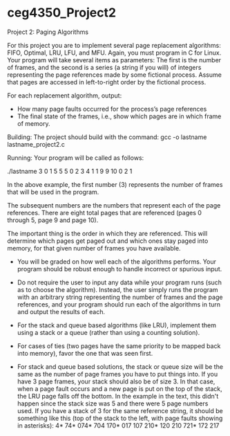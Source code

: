 # ceg4350_Project2

Project 2: Paging Algorithms

For this project you are to implement several page replacement algorithms: FIFO, Optimal, LRU, LFU, and MFU. Again, you must program in C for Linux. Your program will take several items as parameters: The first is the number of frames, and the second is a series (a string if you will) of integers representing the page references made by some fictional process. Assume that pages are accessed in left-to-right order by the fictional process.

For each replacement algorithm, output:
- How many page faults occurred for the process’s page references
- The final state of the frames, i.e., show which pages are in which frame of memory.

Building:
The project should build with the command:
gcc -o lastname lastname_project2.c

Running: 
Your program will be called as follows:

./lastname 3 0 1 5 5 5 0 2 3 4 1 1 9 9 10 0 2 1

In the above example, the first number (3) represents the number of frames that will be used in the program.

The subsequent numbers are the numbers that represent each of the page references. There are eight total pages that are referenced (pages 0 through 5, page 9 and page 10).

The important thing is the order in which they are referenced. This will determine which pages get paged out and which ones stay paged into memory, for that given number of frames you have available.

- You will be graded on how well each of the algorithms performs. Your program should be robust enough to handle incorrect or spurious input.
- Do not require the user to input any data while your program runs (such as to choose the algorithm). Instead, the user simply runs the program with an arbitrary string representing the number of frames and the page references, and your program should run each of the algorithms in turn and output the results of each.
- For the stack and queue based algorithms (like LRU), implement them using a stack or a queue (rather than using a counting solution). 
- For cases of ties (two pages have the same priority to be mapped back into memory), favor the one that was seen first.

- For stack and queue based solutions, the stack or queue size will be the same as the number of page frames you have to put things into. If you have 3 page frames, your stack should also be of size 3. In that case, when a page fault occurs and a new page is put on the top of the stack, the LRU page falls off the bottom. In the example in the text, this didn't happen since the stack size was 5 and there were 5 page numbers used. If you have a stack of 3 for the same reference string, it should be something like this (top of the stack to the left, with page faults showing in asterisks): 
4*
74*
074*
704
170*
017
107
210*
120
210
721*
172
217
